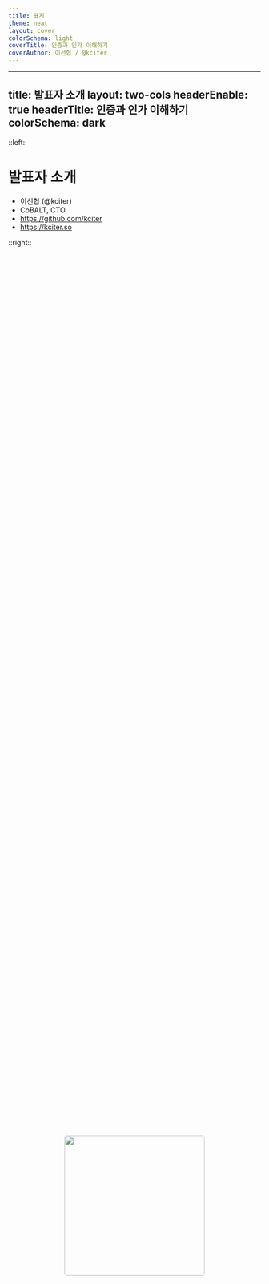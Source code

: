 ```yaml
---
title: 표지
theme: neat
layout: cover
colorSchema: light
coverTitle: 인증과 인가 이해하기
coverAuthor: 이선협 / @kciter
---
```


---
title: 발표자 소개
layout: two-cols
headerEnable: true
headerTitle: 인증과 인가 이해하기
colorSchema: dark
---

::left::

# 발표자 소개

- 이선협 (@kciter)
- CoBALT, CTO
- https://github.com/kciter
- https://kciter.so

::right::

<div style="display: flex; justify-content: center; align-items: center; height: 100%;">
  <img src="/avatar.png" style="border-radius: 4px; display: block; margin-top: -100px; width: 280px; height: 280px; box-reflect: below 0px linear-gradient(transparent, rgba(0,0,0,0.1))" />
</div>

---
layout: center
headerEnable: true
headerTitle: 인증과 인가 이해하기
---

# 들어가기 전에...

인증 및 인가, 계정, 사용자 이런 것들은 원래 복잡하다!

어려운 것이 당연, 여기서는 기본적인 개념만 다룸

---
src: ./pages/subpage1.md
---

---
src: ./pages/subpage2.md
---

---
src: ./pages/subpage3.md
---

---
src: ./pages/subpage4.md
---

---
src: ./pages/subpage5.md
---

---
layout: center
---

# 감사합니다
### 이선협 / @kciter

